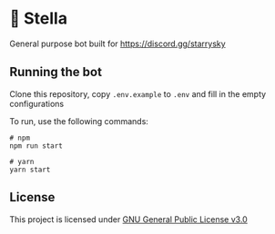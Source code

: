 # 💫 Stella
General purpose bot built for https://discord.gg/starrysky
## Running the bot
Clone this repository, copy `.env.example` to `.env` and fill in the empty configurations

To run, use the following commands:
```
# npm
npm run start

# yarn
yarn start
```
## License
This project is licensed under [GNU General Public License v3.0][license]

[license]: https://github.com/nikkoxd/stella/blob/main/LICENSE